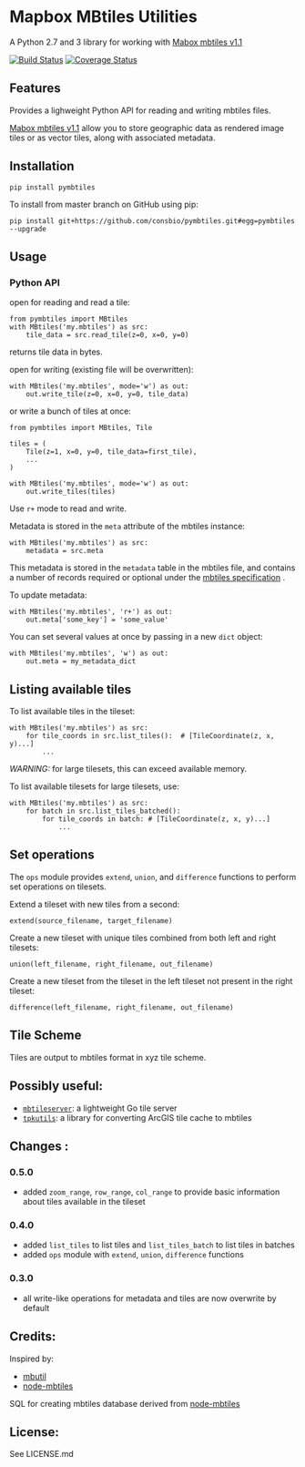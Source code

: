 # Mapbox MBtiles Utilities

A Python 2.7 and 3 library for working with [Mabox mbtiles v1.1](https://github.com/mapbox/mbtiles-spec/blob/master/1.1/spec.md)

[![Build Status](https://travis-ci.org/consbio/pymbtiles.svg?branch=master)](https://travis-ci.org/consbio/pymbtiles) [![Coverage Status](https://coveralls.io/repos/github/consbio/pymbtiles/badge.svg?branch=master)](https://coveralls.io/github/consbio/pymbtiles?branch=master)

## Features

Provides a lighweight Python API for reading and writing mbtiles files.

[Mabox mbtiles v1.1](https://github.com/mapbox/mbtiles-spec/blob/master/1.1/spec.md) allow you to store geographic data as rendered image tiles or as vector tiles, along with associated metadata.

## Installation

```
pip install pymbtiles
```

To install from master branch on GitHub using pip:

```
pip install git+https://github.com/consbio/pymbtiles.git#egg=pymbtiles --upgrade
```

## Usage

### Python API

open for reading and read a tile:

```
from pymbtiles import MBtiles
with MBtiles('my.mbtiles') as src:
    tile_data = src.read_tile(z=0, x=0, y=0)
```

returns tile data in bytes.

open for writing (existing file will be overwritten):

```
with MBtiles('my.mbtiles', mode='w') as out:
    out.write_tile(z=0, x=0, y=0, tile_data)
```

or write a bunch of tiles at once:

```
from pymbtiles import MBtiles, Tile

tiles = (
    Tile(z=1, x=0, y=0, tile_data=first_tile),
    ...
)

with MBtiles('my.mbtiles', mode='w') as out:
    out.write_tiles(tiles)
```

Use `r+` mode to read and write.

Metadata is stored in the `meta` attribute of the mbtiles instance:

```
with MBtiles('my.mbtiles') as src:
    metadata = src.meta
```

This metadata is stored in the `metadata` table in the mbtiles file, and contains
a number of records required or optional under the
[mbtiles specification](https://github.com/mapbox/mbtiles-spec/blob/master/1.1/spec.md) .

To update metadata:

```
with MBtiles('my.mbtiles', 'r+') as out:
    out.meta['some_key'] = 'some_value'
```

You can set several values at once by passing in a new `dict` object:

```
with MBtiles('my.mbtiles', 'w') as out:
    out.meta = my_metadata_dict
```

## Listing available tiles

To list available tiles in the tileset:

```
with MBtiles('my.mbtiles') as src:
    for tile_coords in src.list_tiles():  # [TileCoordinate(z, x, y)...]
        ...
```

_WARNING:_ for large tilesets, this can exceed available memory.

To list available tilesets for large tilesets, use:

```
with MBtiles('my.mbtiles') as src:
    for batch in src.list_tiles_batched():
        for tile_coords in batch: # [TileCoordinate(z, x, y)...]
            ...
```

## Set operations

The `ops` module provides `extend`, `union`, and `difference` functions to perform set operations on tilesets.

Extend a tileset with new tiles from a second:

```
extend(source_filename, target_filename)
```

Create a new tileset with unique tiles combined from both left and right tilesets:

```
union(left_filename, right_filename, out_filename)
```

Create a new tileset from the tileset in the left tileset not present in the right tileset:

```
difference(left_filename, right_filename, out_filename)
```

## Tile Scheme

Tiles are output to mbtiles format in xyz tile scheme.

## Possibly useful:

-   [`mbtileserver`](https://github.com/consbio/mbtileserver): a lightweight Go tile server
-   [`tpkutils`](https://github.com/consbio/tpkutils): a library for converting ArcGIS tile cache to mbtiles

## Changes :

### 0.5.0

-   added `zoom_range`, `row_range`, `col_range` to provide basic information about tiles available in the tileset

### 0.4.0

-   added `list_tiles` to list tiles and `list_tiles_batch` to list tiles in batches
-   added `ops` module with `extend`, `union`, `difference` functions

### 0.3.0

-   all write-like operations for metadata and tiles are now overwrite by default

## Credits:

Inspired by:

-   [mbutil](https://github.com/mapbox/mbutil)
-   [node-mbtiles](https://github.com/mapbox/node-mbtiles)

SQL for creating mbtiles database derived from
[node-mbtiles](https://github.com/mapbox/node-mbtiles)

## License:

See LICENSE.md
